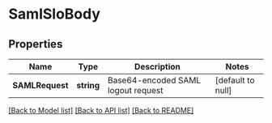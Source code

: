 # SamlSloBody

## Properties
Name | Type | Description | Notes
------------ | ------------- | ------------- | -------------
**SAMLRequest** | **string** | Base64-encoded SAML logout request | [default to null]

[[Back to Model list]](../README.md#documentation-for-models) [[Back to API list]](../README.md#documentation-for-api-endpoints) [[Back to README]](../README.md)

